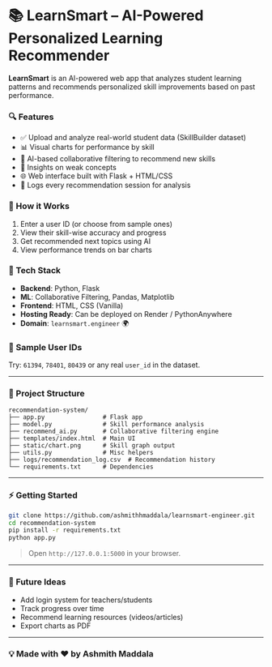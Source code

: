 # 📚 LearnSmart – AI-Powered Personalized Learning Recommender

**LearnSmart** is an AI-powered web app that analyzes student learning patterns and recommends personalized skill improvements based on past performance.

### 🔍 Features
- ✅ Upload and analyze real-world student data (SkillBuilder dataset)
- 📊 Visual charts for performance by skill
- 🤖 AI-based collaborative filtering to recommend new skills
- 🧠 Insights on weak concepts
- 🌐 Web interface built with Flask + HTML/CSS
- 📝 Logs every recommendation session for analysis

### 🚀 How it Works
1. Enter a user ID (or choose from sample ones)
2. View their skill-wise accuracy and progress
3. Get recommended next topics using AI
4. View performance trends on bar charts

### 🧰 Tech Stack
- **Backend**: Python, Flask
- **ML**: Collaborative Filtering, Pandas, Matplotlib
- **Frontend**: HTML, CSS (Vanilla)
- **Hosting Ready**: Can be deployed on Render / PythonAnywhere
- **Domain**: `learnsmart.engineer` 🌍

### 🧪 Sample User IDs
Try: `61394`, `78401`, `80439` or any real `user_id` in the dataset.

---

### 📂 Project Structure

```
recommendation-system/
├── app.py                # Flask app
├── model.py              # Skill performance analysis
├── recommend_ai.py       # Collaborative filtering engine
├── templates/index.html  # Main UI
├── static/chart.png      # Skill graph output
├── utils.py              # Misc helpers
├── logs/recommendation_log.csv  # Recommendation history
└── requirements.txt      # Dependencies
```

---

### ⚡ Getting Started

```bash
git clone https://github.com/ashmithhmaddala/learnsmart-engineer.git
cd recommendation-system
pip install -r requirements.txt
python app.py
```

> Open `http://127.0.0.1:5000` in your browser.

---

### 🧠 Future Ideas
- Add login system for teachers/students
- Track progress over time
- Recommend learning resources (videos/articles)
- Export charts as PDF

---

### 💡 Made with ❤️ by Ashmith Maddala
